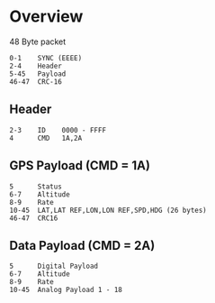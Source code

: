 # Overview

48 Byte packet

    0-1    SYNC (EEEE)
    2-4    Header
    5-45   Payload
    46-47  CRC-16

## Header

    2-3    ID    0000 - FFFF
    4      CMD   1A,2A

## GPS Payload (CMD = 1A)

    5      Status
    6-7    Altitude
    8-9    Rate
    10-45  LAT,LAT REF,LON,LON REF,SPD,HDG (26 bytes)
    46-47  CRC16

## Data Payload (CMD = 2A)

    5      Digital Payload
    6-7    Altitude
    8-9    Rate
    10-45  Analog Payload 1 - 18